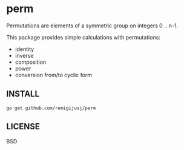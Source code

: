 perm
=========
Permutations are elements of a symmetric group on integers 0 .. n-1.

This package provides simple calculations with permutations:
* identity
* inverse
* composition
* power
* conversion from/to cyclic form

INSTALL
-------
	go get github.com/remigijusj/perm

LICENSE
-------
BSD

